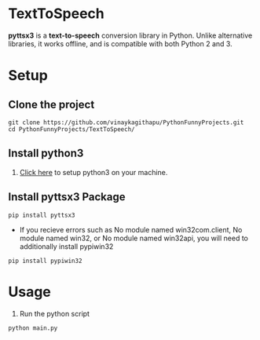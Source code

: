 # TextToSpeech
**pyttsx3** is a **text-to-speech** conversion library in Python. Unlike alternative libraries, it works offline, and is compatible with both Python 2 and 3.

# Setup 
## Clone the project
```shell
git clone https://github.com/vinaykagithapu/PythonFunnyProjects.git
cd PythonFunnyProjects/TextToSpeech/
```
## Install python3 
1. [Click here](../README.md) to setup python3 on your machine.

## Install pyttsx3 Package
```shell
pip install pyttsx3
```
* If you recieve errors such as No module named win32com.client, No module named win32, or No module named win32api, you will need to additionally install pypiwin32
```shell
pip install pypiwin32
```

# Usage
1. Run the python script
```shell
python main.py
```